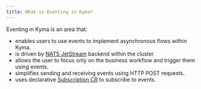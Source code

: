 ```yaml
---
title: What is Eventing in Kyma?
---
```


Eventing in Kyma is an area that:

- enables users to use events to implement asynchronous flows within Kyma.
- is driven by [NATS JetStream](https://docs.nats.io/) backend within the cluster.
- allows the user to focus only on the business workflow and trigger them using events.
- simplifies sending and receiving events using HTTP POST requests.
- uses declarative [Subscription CR](../../../05-technical-reference/00-custom-resources/evnt-01-subscription.md) to subscribe to events.